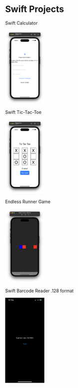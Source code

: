# Swift Projects
 
 Swift Calculator 

<img src="https://github.com/benscanlan/Swift/blob/main/project_euler_1/Screenshot%202023-04-12%20at%2010.53.48%20AM.png" alt="App Image" width="25%" height="50%" title="Image title">

Swift Tic-Tac-Toe

<img src="https://github.com/benscanlan/Swift/blob/main/tic-tac-toe%20game/Screenshot%202023-04-13%20at%2010.25.46%20AM.png" alt="App Image" width="25%" height="50%" title="Image title">

Endless Runner Game

<img src="https://github.com/benscanlan/Swift/blob/main/Endless_Runner/Screenshot%202023-05-31%20at%204.22.58%20PM.png" alt="App Image" width="25%" height="50%" title="Image title">

Swift Barcode Reader .128 format

<img src="https://github.com/benscanlan/Swift/blob/main/upc_barcode_scanner/IMG_4297.PNG" alt="App Image" width="25%" height="50%" title="Image title">
